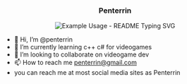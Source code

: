 <!-- markdownlint-disable MD033 MD041 -->
<p align="center">
  <h3 align="center">Penterrin</h3>
</p>

<p align="center">
  <img src="https://readme-typing-svg.demolab.com/?lines=Programmer+and+Artist;3DsMax+Blender;Procreate+Photoshop;Adobe+Substance!&font=Fira%20Code&center=true&width=380&height=50&duration=4000&pause=1000" alt="Example Usage - README Typing SVG">
</p>


<!-- markdownlint-enable MD033 -->













- 👋 Hi, I’m @penterrin
- 🌱 I’m currently learning c++ c# for videogames
- 💞️ I’m looking to collaborate on videogame dev
- 📫 How to reach me penterrin@gmail.com
- you can reach me at most social media sites as Penterrin
  
  

<!---
penterrin/penterrin is a ✨ special ✨ repository because its `README.md` (this file) appears on your GitHub profile.
You can click the Preview link to take a look at your changes.
--->

